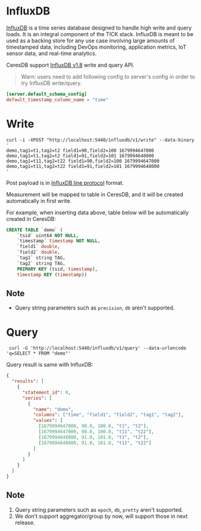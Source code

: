 # InfluxDB

[InfluxDB](https://www.influxdata.com/products/influxdb-overview/) is a time series database designed to handle high write and query loads. It is an integral component of the TICK stack. InfluxDB is meant to be used as a backing store for any use case involving large amounts of timestamped data, including DevOps monitoring, application metrics, IoT sensor data, and real-time analytics.

CeresDB support [InfluxDB v1.8](https://docs.influxdata.com/influxdb/v1.8/tools/api/#influxdb-1x-http-endpoints) write and query API.

> Warn: users need to add following config to server's config in order to try InfluxDB write/query.

```toml
[server.default_schema_config]
default_timestamp_column_name = "time"
```

# Write

```shell
curl -i -XPOST "http://localhost:5440/influxdb/v1/write" --data-binary '
demo,tag1=t1,tag2=t2 field1=90,field2=100 1679994647000
demo,tag1=t1,tag2=t2 field1=91,field2=101 1679994648000
demo,tag1=t11,tag2=t22 field1=90,field2=100 1679994647000
demo,tag1=t11,tag2=t22 field1=91,field2=101 1679994648000
'
```

Post payload is in [InfluxDB line protocol](https://docs.influxdata.com/influxdb/v1.8/write_protocols/line_protocol_reference/) format.

Measurement will be mapped to table in CeresDB, and it will be created automatically in first write.

For example, when inserting data above, table below will be automatically created in CeresDB:

```sql
CREATE TABLE `demo` (
    `tsid` uint64 NOT NULL,
    `timestamp` timestamp NOT NULL,
    `field1` double,
    `field2` double,
    `tag1` string TAG,
    `tag2` string TAG,
    PRIMARY KEY (tsid, timestamp),
    timestamp KEY (timestamp))
```

## Note

- Query string parameters such as `precision`, `db` aren't supported.

# Query

```shell
 curl -G 'http://localhost:5440/influxdb/v1/query' --data-urlencode 'q=SELECT * FROM "demo"'
```

Query result is same with InfluxDB:

```json
{
  "results": [
    {
      "statement_id": 0,
      "series": [
        {
          "name": "demo",
          "columns": ["time", "field1", "field2", "tag1", "tag2"],
          "values": [
            [1679994647000, 90.0, 100.0, "t1", "t2"],
            [1679994647000, 90.0, 100.0, "t11", "t22"],
            [1679994648000, 91.0, 101.0, "t1", "t2"],
            [1679994648000, 91.0, 101.0, "t11", "t22"]
          ]
        }
      ]
    }
  ]
}
```

## Note

1. Query string parameters such as `epoch`, `db`, `pretty` aren't supported.
2. We don't support aggregator/group by now, will support those in next release.
